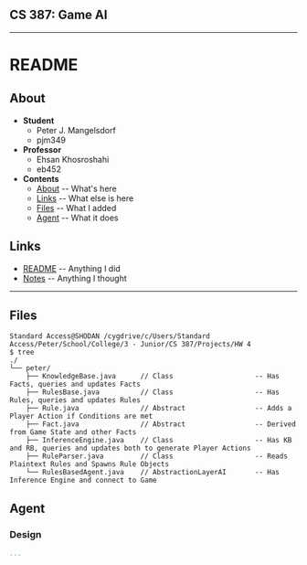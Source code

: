 

## CS 387: Game AI


---------


# README


## About
 - **Student**
     - Peter J. Mangelsdorf
     - pjm349
 - **Professor**
     - Ehsan Khosroshahi
     - eb452
 - **Contents**
     - [About](#about)      -- What's here
     - [Links](#links)      -- What else is here
     - [Files](#files)      -- What I added
     - [Agent](#agent)      -- What it does


## Links
 - [README](README.md)      -- Anything I did
 - [Notes](Notes.md)        -- Anything I thought


---------


## Files
```
Standard Access@SHODAN /cygdrive/c/Users/Standard Access/Peter/School/College/3 - Junior/CS 387/Projects/HW 4
$ tree
./
└── peter/
    ├── KnowledgeBase.java      // Class                    -- Has Facts, queries and updates Facts
    ├── RulesBase.java          // Class                    -- Has Rules, queries and updates Rules
    ├── Rule.java               // Abstract                 -- Adds a Player Action if Conditions are met
    ├── Fact.java               // Abstract                 -- Derived from Game State and other Facts
    ├── InferenceEngine.java    // Class                    -- Has KB and RB, queries and updates both to generate Player Actions
    ├── RuleParser.java         // Class                    -- Reads Plaintext Rules and Spawns Rule Objects
    └── RulesBasedAgent.java    // AbstractionLayerAI       -- Has Inference Engine and connect to Game
```



## Agent

### Design
```yaml
...
```


